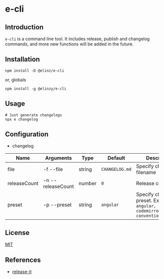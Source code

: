 # e-cli

## Introduction

`e-cli` is a command line tool. It includes release, publish and changelog commands, and more new functions will be added in the future.

## Installation

```shell
npm install -D @elinz/e-cli
```

or, globals

```shell
npm install -g @elinzy/e-cli
```

## Usage

```shell
# Just generate changelogs
npx e changelog
```

## Configuration

- changelog

| Name         | Arguments                               | Type   | Default          | Description                                                                           |
|--------------|-----------------------------------------|--------|------------------|---------------------------------------------------------------------------------------|
| file         | -f --file <file>                        | string | `CHANGELOG.md`   | Specify changelog filename                                                            |
| releaseCount | -n --releaseCount <releaseCount>        | number | `0`              | Release count                                                                         |
| preset       | -p --preset <preset>                    | string | `angular`        | Specify changelog preset. Example: `angular, atom, codemirror, conventionalcommits`   |

## License

[MIT](https://github.com/Appleec/e-cli/blob/main/LICENSE)

## References

- [release-it](https://github.com/release-it/release-it)